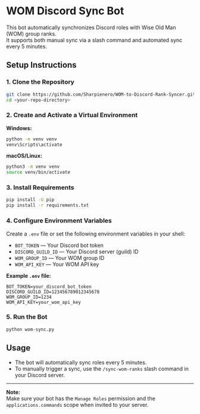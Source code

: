 # WOM Discord Sync Bot

This bot automatically synchronizes Discord roles with Wise Old Man (WOM) group ranks.  
It supports both manual sync via a slash command and automated sync every 5 minutes.

## Setup Instructions

### 1. Clone the Repository

```sh
git clone https://github.com/Sharpienero/WOM-to-Discord-Rank-Syncer.git
cd <your-repo-directory>
```

### 2. Create and Activate a Virtual Environment

**Windows:**
```sh
python -m venv venv
venv\Scripts\activate
```

**macOS/Linux:**
```sh
python3 -m venv venv
source venv/bin/activate
```

### 3. Install Requirements

```sh
pip install -U pip
pip install -r requirements.txt
```

### 4. Configure Environment Variables

Create a `.env` file or set the following environment variables in your shell:

- `BOT_TOKEN` — Your Discord bot token
- `DISCORD_GUILD_ID` — Your Discord server (guild) ID
- `WOM_GROUP_ID` — Your WOM group ID
- `WOM_API_KEY` — Your WOM API key

**Example `.env` file:**
```
BOT_TOKEN=your_discord_bot_token
DISCORD_GUILD_ID=123456789012345678
WOM_GROUP_ID=1234
WOM_API_KEY=your_wom_api_key
```

### 5. Run the Bot

```sh
python wom-sync.py
```

## Usage

- The bot will automatically sync roles every 5 minutes.
- To manually trigger a sync, use the `/sync-wom-ranks` slash command in your Discord server.

---

**Note:**  
Make sure your bot has the `Manage Roles` permission and the `applications.commands` scope when invited to your server.